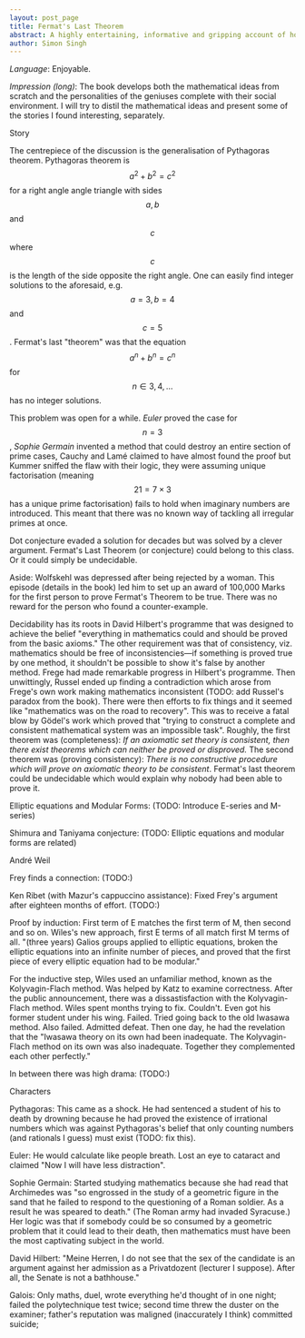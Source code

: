 ```yaml
---
layout: post_page
title: Fermat's Last Theorem
abstract: A highly entertaining, informative and gripping account of how one of the most celebrated problems in mathematics was solved by Andrew Wiles. In addition to being sprinkled with memorable anecdotes, nearly all the major concepts involved have been explained with an uncanny clarity.
author: Simon Singh
---
```


*Language*: Enjoyable.

*Impression (long)*: The book develops both the mathematical ideas from scratch and the personalities of the geniuses complete with their social environment. I will try to distil the mathematical ideas and present some of the stories I found interesting, separately.



Story

The centrepiece of the discussion is the generalisation of Pythagoras theorem. Pythagoras theorem is $$a^2 + b^2 = c^2$$ for a right angle angle triangle with sides $$a,b$$ and $$c$$ where $$c$$ is the length of the side opposite the right angle. One can easily find integer solutions to the aforesaid, e.g. $$a=3,b=4$$ and $$c=5$$. Fermat's last "theorem" was that the equation $$a^n + b^n = c^n $$ for $$n\in{3,4,\dots}$$ has no integer solutions.

This problem was open for a while. *Euler* proved the case for $$n=3$$, *Sophie Germain* invented a method that could destroy an entire section of prime cases, Cauchy and Lamé claimed to have almost found the proof but Kummer sniffed the flaw with their logic, they were assuming unique factorisation (meaning $$21=7\times 3$$ has a unique prime factorisation) fails to hold when imaginary numbers are introduced. This meant that there was no known way of tackling all irregular primes at once.

Dot conjecture evaded a solution for decades but was solved by a clever argument. Fermat's Last Theorem (or conjecture) could belong to this class. Or it could simply be undecidable. 

Aside: Wolfskehl was depressed after being rejected by a woman. This episode (details in the book) led him to set up an award of 100,000 Marks for the first person to prove Fermat's Theorem to be true. There was no reward for the person who found a counter-example.

Decidability has its roots in David Hilbert's programme that was designed to achieve the belief "everything in mathematics could and should be proved from the basic axioms." The other requirement was that of consistency, viz. mathematics should be free of inconsistencies—if something is proved true by one method, it shouldn't be possible to show it's false by another method. Frege had made remarkable progress in Hilbert's programme. Then unwittingly, Russel ended up finding a contradiction which arose from Frege's own work making mathematics inconsistent (TODO: add Russel's paradox from the book). There were then efforts to fix things and it seemed like "mathematics was on the road to recovery". This was to receive a fatal blow by Gödel's work which proved that "trying to construct a complete and consistent mathematical system was an impossible task". Roughly, the first theorem was (completeness): *If an axiomatic set theory is consistent, then there exist theorems which can neither be proved or disproved.* The second theorem was (proving consistency): *There is no constructive procedure which will prove on axiomatic theory to be consistent*. Fermat's last theorem could be undecidable which would explain why nobody had been able to prove it. 

Elliptic equations and Modular Forms: (TODO: Introduce E-series and M-series)

Shimura and Taniyama conjecture: (TODO: Elliptic equations and modular forms are related)

André Weil

Frey finds a connection: (TODO:)

Ken Ribet (with Mazur's cappuccino assistance): Fixed Frey's argument after eighteen months of effort. (TODO:)

Proof by induction: First term of E matches the first term of M, then second and so on. Wiles's new approach, first E terms of all match first M terms of all. "(three years) Galios groups applied to elliptic equations, broken the elliptic equations into an infinite number of pieces, and proved that the first piece of every elliptic equation had to be modular."

For the inductive step, Wiles used an unfamiliar method, known as the Kolyvagin-Flach method. Was helped by Katz to examine correctness. After the public announcement, there was a dissastisfaction with the Kolyvagin-Flach method. Wiles spent months trying to fix. Couldn't. Even got his former student under his wing. Failed. Tried going back to the old Iwasawa method. Also failed. Admitted defeat. Then one day, he had the revelation that the "Iwasawa theory on its own had been inadequate. The Kolyvagin-Flach method on its own was also inadequate. Together they complemented each other perfectly."

In between there was high drama: (TODO:)





Characters

Pythagoras: This came as a shock. He had sentenced a student of his to death by drowning because he had proved the existence of irrational numbers which was against Pythagoras's belief that only counting numbers (and rationals I guess) must exist (TODO: fix this).

Euler: He would calculate like people breath. Lost an eye to cataract and claimed "Now I will have less distraction".

Sophie Germain: Started studying mathematics because she had read that Archimedes was "so engrossed in the study of a geometric figure in the sand that he failed to respond to the questioning of a Roman soldier. As a result he was speared to death." (The Roman army had invaded Syracuse.)  Her logic was that if somebody could be so consumed by a geometric problem that it could lead to their death, then mathematics must have been the most captivating subject in the world.

David Hilbert: "Meine Herren, I do not see that the sex of the candidate is an argument against her admission as a Privatdozent (lecturer I suppose). After all, the Senate is not a bathhouse."

Galois: Only maths, duel, wrote everything he'd thought of in one night; failed the polytechnique test twice; second time threw the duster on the examiner; father's reputation was maligned (inaccurately I think) committed suicide; 